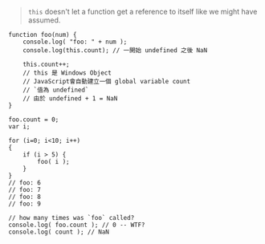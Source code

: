
>`this` doesn't let a function get a reference to itself like we might have assumed.
```
function foo(num) {   
	console.log( "foo: " + num );    
	console.log(this.count); // 一開始 undefined 之後 NaN  
	
	this.count++;   
	// this 是 Windows Object  
	// JavaScript會自動建立一個 global variable count  
	// `值為 undefined`  
	// 由於 undefined + 1 = NaN 
}

foo.count = 0;
var i;

for (i=0; i<10; i++) 
{  
	if (i > 5) {   
		foo( i );     
	} 
} 
// foo: 6 
// foo: 7 
// foo: 8 
// foo: 9

// how many times was `foo` called? 
console.log( foo.count ); // 0 -- WTF? 
console.log( count ); // NaN
```
